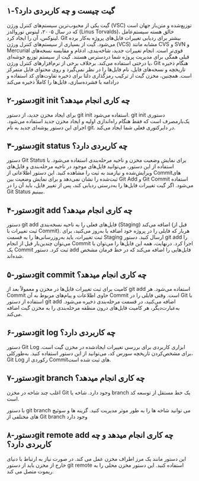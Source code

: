 ## ۱-گیت چیست و چه کاربردی دارد؟
گیت یکی از محبوب‌ترین سیستم‌های کنترل ورژن (VSC) توزیع‌شده و متن‌باز جهان است که در سال ۲۰۰۵، لینوس توروالدز (Linus Torvalds)، خالق هسته سیستم‌عامل لینوکس، آن را ایجاد کرد. Git بیشتر برای ردیابی تغییرات فایل‌های پروژه به‌کار برده می‌شود.
گیت از بسیاری از سیستم‌های کنترل ورژن (VCS) مشابه مانند CVS و SVN و Mercurial قوی‌تر است. انجام تغییرات جدید، شاخه‌بندی، ادغام و مقایسه نسخه‌های قبلی همگی برای مدیریت پروژه شما دردسترس هستند. گیت از سیستم توزیع خوشه‌ای یا درختی استفاده می‌کند. برخلاف برخی از نرم‌افزارهای کنترل ورژن، Git هنگام ذخیره تاریخچه و نسخه‌های فایل، نام فایل‌ها را در نظر نمی‌گیرد و روی محتوای فایل متمرکز است. همچنین، مخزن گیت از ترکیب رمزگذاری دلتا برای ذخیره تفاوت‌های کد استفاده و درادامه با فشرده‌سازی، فایل‌ها را کاملاً ذخیره می‌کند

## ۲-دستورgit init چه کاری انجام میدهد؟ 
برای ایجاد مخزن جدید، از دستور git init استفاده می‌شود. git init دستوری یک‌بارمصرف است که فقط هنگام راه‌اندازی اولیه و ایجاد مخزن جدید استفاده می‌شود. اجرای این دستور پوشه‌ای جدید به نام git. در دایرکتوری فعلی شما ایجاد می‌کند.
## ۳-دستورgit status چه کاربردی دارد؟
دستور Git Status برای نمایش وضعیت مخزن و ناحیه مرحله‌بندی استفاده می‌شود. با استفاده از این دستور، می‌توانید فایل‌های موجود در ناحیه مرحله‌بندی و فایل‌های ویرایش‌شده‌ و نیازمند به ثبت را مشاهده کنید. این دستور اطلاعاتی از Commitهای ثبت‌شده را نشان نمی‌دهد و برای نمایش وضعیت بین Git Add و Git Commit استفاده می‌شود. اگر گیت تغییرات فایل‌ها را به‌درستی ردیابی کند، پس از تغییر فایل، باید آن را در Git Status ببینیم.
## ۴-دستورgit add چه کاری انجام میدهد؟
دستور git add فایل‌های فعلی را به ناحیه نسخه‌بندی (Staging) اضافه می‌کند (قبل از ثبت تغییرات با Commit). هربار که فایلی را در پروژه خود اضافه یا به‌روز می‌کنید، برای ثبت تغییرات، باید به‌روز‌رسانی‌ها را به قسمت Staging ارسال کنید. دستور git add را می‌توان چندین‌بار قبل از انجام Commit اجرا کرد. در‌نهایت، همه این فایل‌ها را می‌توان با یک Commit ثبت کرد. دستور add فایل‌هایی را اضافه می‌کند که در خط فرمان مشخص شده‌اند.
## ۵-دستورgit commit چه کاری انجام میدهد؟
کامیت برای ثبت تغییرات فایل‌ها در مخزن و معمولاً بعد از git add استفاده می‌شود. هر Commit حاوی اطلاعات و پیام‌های مربوط به آن Commit است. وقتی فایلی را در Git با استفاده از دستور git add اضافه می‌کنید، در قسمت مرحله‌بندی ذخیره می‌شود. به‌عبارت‌دیگر، هر کامیت فایل‌های درون منطقه مرحله‌بندی را به مخزن گیت اضافه می‌کند.
## ۶-دستورgit log چه کاربردی دارد؟
دستور Git Log ابزاری کاربردی برای بررسی تغییرات ایجاد‌شده در مخزن گیت است. برای مشخص‌کردن تاریخچه سورس کد، می‌توانید از این دستور استفاده کنید. به‌طور‌کلی، Git Log رکوردی از Commitهای ثبت شده است.
## ۷-دستورgit branch چه کاری انجام میدهد؟
اغلب چند شاخه در مخزن Git وجود دارد. شاخه یا branch یک خط مستقل از توسعه کد است.

با دستور git branch می توانید شاخه ها را به طور موثر مدیریت کنید. گزینه ها و سوئیچ های مختلفی از Git branch وجود دارد
## ۸-دستورgit remote add چه کاری انجام میدهد و چه کاربردی دارد؟
این دستور مانند یک مرز اطراف مخزن عمل می کند. در صورت نیاز به ارتباط با دنیای خارج از مخزن باید از دستور git remote استفاده کنید. این دستور مخزن محلی را به ریموت متصل می کند.